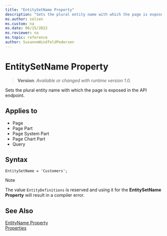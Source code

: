 ```yaml
---
title: "EntitySetName Property"
description: "Sets the plural entity name with which the page is exposed in the API endpoint."
ms.author: solsen
ms.custom: na
ms.date: 06/15/2022
ms.reviewer: na
ms.topic: reference
author: SusanneWindfeldPedersen
---
```

[//]: # (START>DO_NOT_EDIT)
[//]: # (IMPORTANT:Do not edit any of the content between here and the END>DO_NOT_EDIT.)
[//]: # (Any modifications should be made in the .xml files in the ModernDev repo.)
# EntitySetName Property
> **Version**: _Available or changed with runtime version 1.0._

Sets the plural entity name with which the page is exposed in the API endpoint.

## Applies to
-   Page
-   Page Part
-   Page System Part
-   Page Chart Part
-   Query

[//]: # (IMPORTANT: END>DO_NOT_EDIT)

## Syntax

```AL
EntitySetName = 'Customers';
```

> [!NOTE]
> The value `EntityDefinitions` is reserved and using it for the **EntitySetName Property** will result in a compiler error.

## See Also

[EntityName Property](devenv-entityname-property.md)  
[Properties](devenv-properties.md)  
